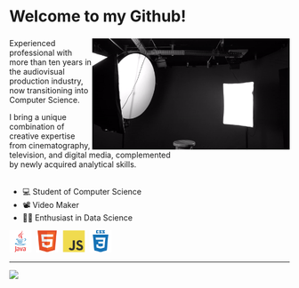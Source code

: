 
  
# Welcome to my Github!       

 
### <img src = "portfolioimage.gif" width = "355px"   align = "right" > 

### 
<div>
  
Experienced professional with more than ten years in the audiovisual production industry,
now transitioning into Computer Science. 

</div>

<div>
I bring a unique combination of creative expertise from cinematography, television, and digital media, complemented <br> by newly acquired analytical skills.
  
</div>


<br>

<div>
  
- 💻 Student of Computer Science
- 📽️ Video Maker
- 👩‍💻 Enthusiast in Data Science

</div>


<div>
  <img src="https://github.com/devicons/devicon/blob/master/icons/java/java-original-wordmark.svg" title="Java" alt="Java" width="40" height="40"/>&nbsp;
  <img src="https://github.com/devicons/devicon/blob/master/icons/html5/html5-original.svg" title="HTML5" alt="HTML" width="40" height="40"/>&nbsp;
  <img src="https://github.com/devicons/devicon/blob/master/icons/javascript/javascript-original.svg" title="JavaScript" alt="JavaScript" width="40" height="40"/>&nbsp;
  <img src="https://github.com/devicons/devicon/blob/master/icons/css3/css3-plain-wordmark.svg" title="CSS3" alt="CSS" width="40" height="40"/>&nbsp;
  
</div>

---


<div align = "left">
<img height = "200em" src="https://github-readme-stats.vercel.app/api/top-langs/?username=brunoklq&show_icons=true&theme=bear&count_private=true"/>

</div>
